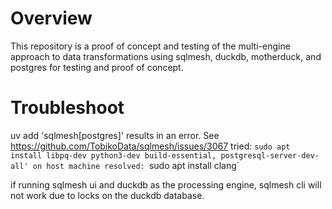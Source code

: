# Overview
This repository is a proof of concept and testing of the multi-engine approach to data transformations using sqlmesh, duckdb, motherduck, and postgres for testing and proof of concept.

# Troubleshoot

uv add 'sqlmesh[postgres]' results in an error. See https://github.com/TobikoData/sqlmesh/issues/3067
tried: `sudo apt install libpq-dev python3-dev build-essential, postgresql-server-dev-all' on host machine
resolved: `sudo apt install clang`

if running sqlmesh ui and duckdb as the processing engine, sqlmesh cli will not work due to locks on the duckdb database.
